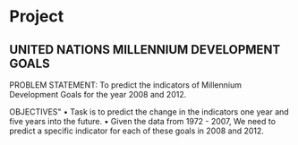 # Project
UNITED NATIONS MILLENNIUM DEVELOPMENT GOALS
--------------------------------------------

PROBLEM STATEMENT:
	To predict the indicators of Millennium Development Goals for the year 2008 and 2012.

OBJECTIVES"
•	Task is to predict the change in the indicators one year and five years into the future.
•	Given the data from 1972 - 2007, We need to predict a specific indicator for each of these goals in 2008 and 2012.
